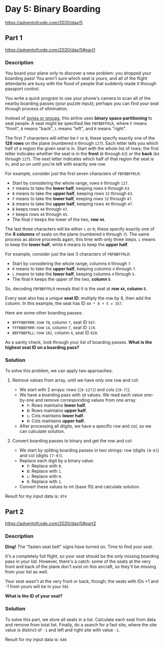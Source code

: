 # Day 5: Binary Boarding
https://adventofcode.com/2020/day/5

## Part 1
https://adventofcode.com/2020/day/5#part1

### Description
You board your plane only to discover a new problem: you dropped your boarding pass! You aren't sure which seat is yours, and all of the flight attendants are busy with the flood of people that suddenly made it through passport control.

You write a quick program to use your phone's camera to scan all of the nearby boarding passes (your puzzle input); perhaps you can find your seat through process of elimination.

Instead of [zones or groups](https://www.youtube.com/watch?v=oAHbLRjF0vo), this airline uses **binary space partitioning** to seat people. A seat might be specified like `FBFBBFFRLR`, where `F` means "front", `B` means "back", `L` means "left", and `R` means "right".

The first 7 characters will either be `F` or `B`; these specify exactly one of the **128 rows** on the plane (numbered `0` through `127`). Each letter tells you which half of a region the given seat is in. Start with the whole list of rows; the first letter indicates whether the seat is in the **front** (`0` through `63`) or the **back** (`64` through `127`). The next letter indicates which half of that region the seat is in, and so on until you're left with exactly one row.

For example, consider just the first seven characters of `FBFBBFFRLR`:

* Start by considering the whole range, rows `0` through `127`.
* `F` means to take the **lower half**, keeping rows `0` through `63`.
* `B` means to take the **upper half**, keeping rows `32` through `63`.
* `F` means to take the **lower half**, keeping rows `32` through `47`.
* `B` means to take the **upper half**, keeping rows `40` through `47`.
* `B` keeps rows `44` through `47`.
* `F` keeps rows `44` through `45`.
* The final `F` keeps the lower of the two, **row `44`**.

The last three characters will be either `L` or `R`; these specify exactly one of the **8 columns** of seats on the plane (numbered `0` through `7`). The same process as above proceeds again, this time with only three steps. `L` means to keep the **lower half**, while `R` means to keep the **upper half**.

For example, consider just the last 3 characters of `FBFBBFFRLR`:

* Start by considering the whole range, columns `0` through `7`.
* `R` means to take the **upper half**, keeping columns `4` through `7`.
* `L` means to take the **lower half**, keeping columns `4` through `5`.
* The final `R` keeps the upper of the two, **column `5`**.

So, decoding `FBFBBFFRLR` reveals that it is the seat at **row `44`, column `5`**.

Every seat also has a unique **seat ID**: multiply the row by 8, then add the column. In this example, the seat has ID `44 * 8 + 5 = 357`.

Here are some other boarding passes:

* `BFFFBBFRRR`: row `70`, column `7`, seat ID `567`.
* `FFFBBBFRRR`: row `14`, column `7`, seat ID `119`.
* `BBFFBBFRLL`: row `102`, column `4`, seat ID `820`.

As a sanity check, look through your list of boarding passes. **What is the highest seat ID on a boarding pass?**

### Solution
To solve this problem, we can apply two approaches:

1. Remove values from array, until we have only one row and col:
	* We start with 2 arrays: rows (`[0-127]`) and cols (`[0-7]`).
	* We have a boarding pass with `10` values. We read each value one-by-one and remove corresponding values from one array:
		* `F`: Rows maintains **lower half**.
		* `B`: Rows maintains **upper half**.
		* `L`: Cols maintains **lower half**.
		* `R`: Cols maintains **upper half**.
	* After processing all diigits, we have a specific row and col, so we can calculate solution.

2. Convert boarding passes to binary and get  the row and col:
	* We start by spliting boarding passes in two strings: row (digits `[0-6]`) and col (digits `[7-9]`).
	* Replace each digit by a binary value:
		* `F`: Replace with `0`.
		* `B`: Replace with `1`.
		* `L`: Replace with `0`.
		* `R`: Replace with `1`.
	* Convert these values to int (base 10) and calculate solution.

Result for my input data is: `974`


## Part 2
https://adventofcode.com/2020/day/5#part2

### Description
**Ding!** The "fasten seat belt" signs have turned on. Time to find your seat.

It's a completely full flight, so your seat should be the only missing boarding pass in your list. However, there's a catch: some of the seats at the very front and back of the plane don't exist on this aircraft, so they'll be missing from your list as well.

Your seat wasn't at the very front or back, though; the seats with IDs +1 and -1 from yours will be in your list.

**What is the ID of your seat?**

### Solution
To solve this part, we store all seats in a list. Calculate each seat from data and remove from total list. Finally, do a search for a fast site, where the site value is distinct of `-1` and left and right site with value `-1`.

Result for my input data is: `646`
